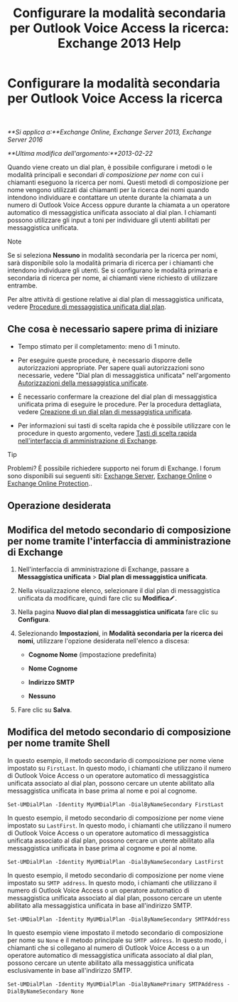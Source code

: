 ﻿---
title: 'Configurare la modalità secondaria per Outlook Voice Access la ricerca: Exchange 2013 Help'
TOCTitle: Configurare la modalità secondaria per Outlook Voice Access la ricerca
ms:assetid: 5cd4e0a0-d023-45a1-aa3c-b8dea6ec6d72
ms:mtpsurl: https://technet.microsoft.com/it-it/library/Aa998311(v=EXCHG.150)
ms:contentKeyID: 52057260
ms.date: 05/22/2018
mtps_version: v=EXCHG.150
ms.translationtype: MT
---

# Configurare la modalità secondaria per Outlook Voice Access la ricerca

 

_**Si applica a:**Exchange Online, Exchange Server 2013, Exchange Server 2016_

_**Ultima modifica dell'argomento:**2013-02-22_

Quando viene creato un dial plan, è possibile configurare i metodi o le modalità principali e secondari *di composizione per nome* con cui i chiamanti eseguono la ricerca per nomi. Questi metodi di composizione per nome vengono utilizzati dai chiamanti per la ricerca dei nomi quando intendono individuare e contattare un utente durante la chiamata a un numero di Outlook Voice Access oppure durante la chiamata a un operatore automatico di messaggistica unificata associato al dial plan. I chiamanti possono utilizzare gli input a toni per individuare gli utenti abilitati per messaggistica unificata.


> [!NOTE]
> Se si seleziona <STRONG>Nessuno</STRONG> in modalità secondaria per la ricerca per nomi, sarà disponibile solo la modalità primaria di ricerca per i chiamanti che intendono individuare gli utenti. Se si configurano le modalità primaria e secondaria di ricerca per nome, ai chiamanti viene richiesto di utilizzare entrambe.



Per altre attività di gestione relative ai dial plan di messaggistica unificata, vedere [Procedure di messaggistica unificata dial plan](um-dial-plan-procedures-exchange-2013-help.md).

## Che cosa è necessario sapere prima di iniziare

  - Tempo stimato per il completamento: meno di 1 minuto.

  - Per eseguire queste procedure, è necessario disporre delle autorizzazioni appropriate. Per sapere quali autorizzazioni sono necessarie, vedere "Dial plan di messaggistica unificata" nell'argomento [Autorizzazioni della messaggistica unificate](unified-messaging-permissions-exchange-2013-help.md).

  - È necessario confermare la creazione del dial plan di messaggistica unificata prima di eseguire le procedure. Per la procedura dettagliata, vedere [Creazione di un dial plan di messaggistica unificata](create-a-um-dial-plan-exchange-2013-help.md).

  - Per informazioni sui tasti di scelta rapida che è possibile utilizzare con le procedure in questo argomento, vedere [Tasti di scelta rapida nell'interfaccia di amministrazione di Exchange](keyboard-shortcuts-in-the-exchange-admin-center-exchange-online-protection-help.md).


> [!TIP]
> Problemi? È possibile richiedere supporto nei forum di Exchange. I forum sono disponibili sui seguenti siti: <A href="https://go.microsoft.com/fwlink/p/?linkid=60612">Exchange Server</A>, <A href="https://go.microsoft.com/fwlink/p/?linkid=267542">Exchange Online</A> o <A href="https://go.microsoft.com/fwlink/p/?linkid=285351">Exchange Online Protection</A>..



## Operazione desiderata

## Modifica del metodo secondario di composizione per nome tramite l'interfaccia di amministrazione di Exchange

1.  Nell'interfaccia di amministrazione di Exchange, passare a **Messaggistica unificata** \> **Dial plan di messaggistica unificata**.

2.  Nella visualizzazione elenco, selezionare il dial plan di messaggistica unificata da modificare, quindi fare clic su **Modifica**![Icona Modifica](images/JJ218640.6f53ccb2-1f13-4c02-bea0-30690e6ea71d(EXCHG.150).gif "Icona Modifica").

3.  Nella pagina **Nuovo dial plan di messaggistica unificata** fare clic su **Configura**.

4.  Selezionando **Impostazioni**, in **Modalità secondaria per la ricerca dei nomi**, utilizzare l'opzione desiderata nell'elenco a discesa:
    
      - **Cognome Nome** (impostazione predefinita)
    
      - **Nome Cognome**
    
      - **Indirizzo SMTP**
    
      - **Nessuno**

5.  Fare clic su **Salva**.

## Modifica del metodo secondario di composizione per nome tramite Shell

In questo esempio, il metodo secondario di composizione per nome viene impostato su `FirstLast`. In questo modo, i chiamanti che utilizzano il numero di Outlook Voice Access o un operatore automatico di messaggistica unificata associato al dial plan, possono cercare un utente abilitato alla messaggistica unificata in base prima al nome e poi al cognome.

    Set-UMDialPlan -Identity MyUMDialPlan -DialByNameSecondary FirstLast

In questo esempio, il metodo secondario di composizione per nome viene impostato su `LastFirst`. In questo modo, i chiamanti che utilizzano il numero di Outlook Voice Access o un operatore automatico di messaggistica unificata associato al dial plan, possono cercare un utente abilitato alla messaggistica unificata in base prima al cognome e poi al nome.

    Set-UMDialPlan -Identity MyUMDialPlan -DialByNameSecondary LastFirst 

In questo esempio, il metodo secondario di composizione per nome viene impostato su `SMTP address`. In questo modo, i chiamanti che utilizzano il numero di Outlook Voice Access o un operatore automatico di messaggistica unificata associato al dial plan, possono cercare un utente abilitato alla messaggistica unificata in base all'indirizzo SMTP.

    Set-UMDialPlan -Identity MyUMDialPlan -DialByNameSecondary SMTPAddress 

In questo esempio viene impostato il metodo secondario di composizione per nome su `None` e il metodo principale su `SMTP address`. In questo modo, i chiamanti che si collegano al numero di Outlook Voice Access o a un operatore automatico di messaggistica unificata associato al dial plan, possono cercare un utente abilitato alla messaggistica unificata esclusivamente in base all'indirizzo SMTP.

    Set-UMDialPlan -Identity MyUMDialPlan -DialByNamePrimary SMTPAddress -DialByNameSecondary None

